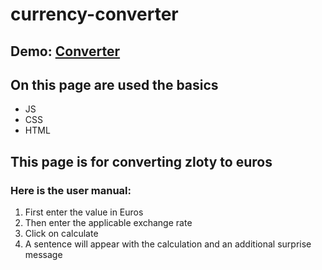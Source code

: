 # currency-converter
## Demo: [Converter](https://dorota87kmiecik.github.io/currency-converter/[Converter])

## On this page are used the basics 
- JS
- CSS
- HTML 
## This page is for converting zloty to euros
### Here is the user manual:

1. First enter the value in Euros
2. Then enter the applicable exchange rate
3. Click on calculate
4. A sentence will appear with the calculation and an additional surprise message
